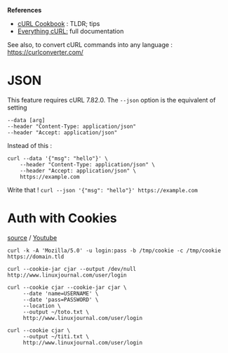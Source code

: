 **References**
* [cURL Cookbook](https://catonmat.net/cookbooks/curl) : TLDR; tips
* [Everything cURL:](https://ec.haxx.se) full documentation

See also, to convert cURL commands into any language : https://curlconverter.com/
# JSON 
This feature requires  cURL 7.82.0.
The `--json` option is the equivalent of setting

```
--data [arg]
--header "Content-Type: application/json"
--header "Accept: application/json"
```

Instead of this :
```
curl --data '{"msg": "hello"}' \
	--header "Content-Type: application/json" \
	--header "Accept: application/json" \
	https://example.com
```

Write that !
`curl --json '{"msg": "hello"}' https://example.com`
# **Auth with Cookies** 
 [source](https://www.linuxjournal.com/video/use-curl-login-websites-script) / [Youtube](https://www.youtube.com/watch?v=tCfB6BP-PN4) 

`curl -k -A 'Mozilla/5.0' -u login:pass -b /tmp/cookie -c /tmp/cookie https://domain.tld`

`curl --cookie-jar cjar --output /dev/null http://www.linuxjournal.com/user/login`

```
curl --cookie cjar --cookie-jar cjar \
	 --date 'name=USERNAME' \
	 --date 'pass=PASSWORD' \
	 --location \
	 --output ~/toto.txt \
	 http://www.linuxjournal.com/user/login

curl --cookie cjar \
	 --output ~/titi.txt \
	 http://www.linuxjournal.com/user/login
```
